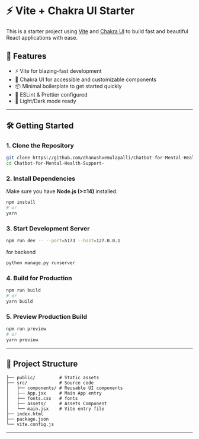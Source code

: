 # ⚡ Vite + Chakra UI Starter

This is a starter project using [Vite](https://vitejs.dev/) and [Chakra UI](https://chakra-ui.com/) to build fast and beautiful React applications with ease.

## 🚀 Features

- ⚡ Vite for blazing-fast development
- 💅 Chakra UI for accessible and customizable components
- 📦 Minimal boilerplate to get started quickly
- 🔧 ESLint & Prettier configured
- 🌈 Light/Dark mode ready

---

## 🛠️ Getting Started

### 1. Clone the Repository

```bash
git clone https://github.com/dhanushvemulapalli/Chatbot-for-Mental-Health-Support-.git
cd Chatbot-for-Mental-Health-Support-
```

### 2. Install Dependencies

Make sure you have **Node.js (>=14)** installed.

```bash
npm install
# or
yarn
```

### 3. Start Development Server

```bash
npm run dev -- --port=5173 --host=127.0.0.1
```

for backend

```bash
python manage.py runserver
```

### 4. Build for Production

```bash
npm run build
# or
yarn build
```

### 5. Preview Production Build

```bash
npm run preview
# or
yarn preview
```

---

## 📁 Project Structure

```
├── public/         # Static assets
├── src/            # Source code
│   ├── components/ # Reusable UI components
│   ├── App.jsx     # Main App entry
│   ├── fonts.css   # fonts
│   ├── assets/     # Assets Component
│   └── main.jsx    # Vite entry file
├── index.html
├── package.json
└── vite.config.js
```

---
